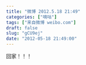 ```yaml
---
title: "微博 2012.5.18 21:49"
categories: ["嘀咕"]
tags: ["来自微博 weibo.com"]
draft: false
slug: "gCU9ej"
date: "2012-05-18 21:49:00"
---
```


<p>回家！！！ ​​​​</p>
